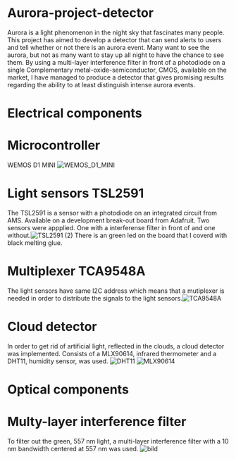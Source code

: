 # Aurora-project-detector
Aurora is a light phenomenon in the night sky that fascinates many people. This project has aimed to develop a detector that can send alerts to users and tell whether or not there is an aurora event. Many want to see the aurora, but not as many want to stay up all night to have the chance to see them. 
By using a multi-layer interference filter in front of a photodiode on a single Complementary metal-oxide-semiconductor, CMOS, available on the market, I have managed to produce a detector that gives promising results regarding the ability to at least distinguish intense aurora events. 
# Electrical components
# Microcontroller
WEMOS D1 MINI
![WEMOS_D1_MINI](https://user-images.githubusercontent.com/90710177/174956911-271bcadf-524d-4759-b445-734195778e47.JPG)
# Light sensors TSL2591
The TSL2591 is a sensor with a photodiode on an integrated circuit from AMS. Available on a development break-out board from Adafruit.
Two sensors were appplied. One with a interferense filter in front of and one without.![TSL2591 (2)](https://user-images.githubusercontent.com/90710177/174957303-da9ee40a-dd40-4470-b88a-274c8a069c3d.JPG)
There is an green led on the board that I coverd with black melting glue.
# Multiplexer TCA9548A
The light sensors have same I2C address which means that a mutiplexer is needed in order to distribute the signals to the light sensors.![TCA9548A](https://user-images.githubusercontent.com/90710177/174957905-a6a4f0b3-57c1-46bc-92d4-34bb1072ddfc.JPG)
# Cloud detector
In order to get rid of artificial light, reflected in the clouds, a cloud detector was implemented. 
Consists of a MLX90614, infrared thermometer and a DHT11, humidity sensor, was used.
![DHT11](https://user-images.githubusercontent.com/90710177/174958409-90c4fb9c-f473-434d-bf51-a733861208a3.JPG)
![MLX90614](https://user-images.githubusercontent.com/90710177/174958382-e6448e8e-b7b3-4bc3-ab16-64d781564ec4.JPG)

# Optical components
# Multy-layer interference filter
To filter out the green, 557 nm light, a multi-layer interference filter with a 10 nm bandwidth centered at 557 nm was used. 
![bild](https://user-images.githubusercontent.com/90710177/174958681-f6d2a6cd-c02c-49a4-aca7-f3eb6f4c374b.png)
